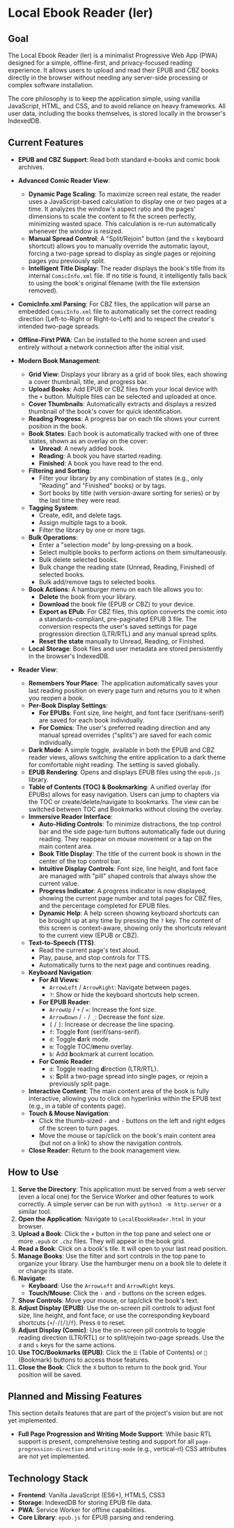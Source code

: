 # Local Ebook Reader (ler)

## Goal

The Local Ebook Reader (ler) is a minimalist Progressive Web App (PWA)
designed for a simple, offline-first, and privacy-focused reading
experience. It allows users to upload and read their EPUB and CBZ
books directly in the browser without needing any server-side
processing or complex software installation.

The core philosophy is to keep the application simple, using vanilla
JavaScript, HTML, and CSS, and to avoid reliance on heavy frameworks.
All user data, including the books themselves, is stored locally in
the browser's IndexedDB.

## Current Features

*   **EPUB and CBZ Support**: Read both standard e-books and comic book
    archives.
*   **Advanced Comic Reader View**:
    *   **Dynamic Page Scaling**: To maximize screen real estate, the
      reader uses a JavaScript-based calculation to display one or two
      pages at a time. It analyzes the window's aspect ratio and the
      pages' dimensions to scale the content to fit the screen
      perfectly, minimizing wasted space. This calculation is re-run
      automatically whenever the window is resized.
    *   **Manual Spread Control**: A "Split/Rejoin" button (and the `s`
      keyboard shortcut) allows you to manually override the automatic
      layout, forcing a two-page spread to display as single pages or
      rejoining pages you previously split.
    *   **Intelligent Title Display**: The reader displays the book's
      title from its internal `ComicInfo.xml` file. If no title is
      found, it intelligently falls back to using the book's original
      filename (with the file extension removed).
*   **ComicInfo.xml Parsing**: For CBZ files, the application will parse
    an embedded `ComicInfo.xml` file to automatically set the correct
    reading direction (Left-to-Right or Right-to-Left) and to respect
    the creator's intended two-page spreads.

*   **Offline-First PWA**: Can be installed to the home screen and used
    entirely without a network connection after the initial visit.
*   **Modern Book Management**:
    *   **Grid View**: Displays your library as a grid of book tiles,
      each showing a cover thumbnail, title, and progress bar.
    *   **Upload Books**: Add EPUB or CBZ files from your local device
      with the `+` button. Multiple files can be selected and uploaded
      at once.
    *   **Cover Thumbnails**: Automatically extracts and displays a
      resized thumbnail of the book's cover for quick identification.
    *   **Reading Progress**: A progress bar on each tile shows your
      current position in the book.
    *   **Book States**: Each book is automatically tracked with one of
      three states, shown as an overlay on the cover:
        *   **Unread**: A newly added book.
        *   **Reading**: A book you have started reading.
        *   **Finished**: A book you have read to the end.
    *   **Filtering and Sorting**:
        *   Filter your library by any combination of states (e.g.,
          only "Reading" and "Finished" books) or by tags.
        *   Sort books by title (with version-aware sorting for series)
          or by the last time they were read.
    *   **Tagging System**:
        *   Create, edit, and delete tags.
        *   Assign multiple tags to a book.
        *   Filter the library by one or more tags.
    *   **Bulk Operations**:
        *   Enter a "selection mode" by long-pressing on a book.
        *   Select multiple books to perform actions on them
          simultaneously.
        *   Bulk delete selected books.
        *   Bulk change the reading state (Unread, Reading, Finished)
          of selected books.
        *   Bulk add/remove tags to selected books.
    *   **Book Actions**: A hamburger menu on each tile allows you to:
        *   **Delete** the book from your library.
        *   **Download** the book file (EPUB or CBZ) to your device.
        *   **Export as EPub**: For CBZ files, this option converts the
          comic into a standards-compliant, pre-paginated EPUB 3 file.
          The conversion respects the user's saved settings for page
          progression direction (LTR/RTL) and any manual spread
          splits.
        *   **Reset the state** manually to Unread, Reading, or
          Finished.
    *   **Local Storage**: Book files and user metadata are stored
      persistently in the browser's IndexedDB.
*   **Reader View**:
    *   **Remembers Your Place**: The application automatically saves
      your last reading position on every page turn and returns you to
      it when you reopen a book.
    *   **Per-Book Display Settings**:
        *   **For EPUBs**: Font size, line height, and font face
          (serif/sans-serif) are saved for each book individually.
        *   **For Comics**: The user's preferred reading direction and
          any manual spread overrides ("splits") are saved for each
          comic individually.
    *   **Dark Mode**: A simple toggle, available in both the EPUB and
      CBZ reader views, allows switching the entire application to a
      dark theme for comfortable night reading. The setting is saved
      globally.
    *   **EPUB Rendering**: Opens and displays EPUB files using the
      `epub.js` library.
    *   **Table of Contents (TOC) & Bookmarking**: A unified overlay
      (for EPUBs) allows for easy navigation. Users can jump to
      chapters via the TOC or create/delete/navigate to bookmarks. The
      view can be switched between TOC and Bookmarks without closing
      the overlay.
    *   **Immersive Reader Interface**:
        *   **Auto-Hiding Controls**: To minimize distractions, the top
          control bar and the side page-turn buttons automatically fade
          out during reading. They reappear on mouse movement or a tap
          on the main content area.
        *   **Book Title Display**: The title of the current book is
          shown in the center of the top control bar.
        *   **Intuitive Display Controls**: Font size, line height, and
          font face are managed with "pill" shaped controls that always
          show the current value.
        *   **Progress Indicator**: A progress indicator is now
          displayed, showing the current page number and total pages
          for CBZ files, and the percentage completed for EPUB files.
        *   **Dynamic Help**: A help screen showing keyboard shortcuts
          can be brought up at any time by pressing the `?` key. The
          content of this screen is context-aware, showing only the
          shortcuts relevant to the current view (EPUB or CBZ).
    *   **Text-to-Speech (TTS)**:
        *   Read the current page's text aloud.
        *   Play, pause, and stop controls for TTS.
        *   Automatically turns to the next page and continues reading.
    *   **Keyboard Navigation**:
        *   **For All Views**:
            *   `ArrowLeft` / `ArrowRight`: Navigate between pages.
            *   `?`: Show or hide the keyboard shortcuts help screen.
        *   **For EPUB Reader**:
            *   `ArrowUp` / `+` / `=`: Increase the font size.
            *   `ArrowDown` / `-` / `_`: Decrease the font size.
            *   `[` / `]`: Increase or decrease the line spacing.
            *   `f`: Toggle **f**ont (serif/sans-serif).
            *   `d`: Toggle **d**ark mode.
            *   `m`: Toggle TOC/**m**enu overlay.
            *   `b`: Add **b**ookmark at current location.
        *   **For Comic Reader**:
            *   `d`: Toggle reading **d**irection (LTR/RTL).
            *   `s`: **S**plit a two-page spread into single pages, or
              rejoin a previously split page.
    *   **Interactive Content**: The main content area of the book is
      fully interactive, allowing you to click on hyperlinks within
      the EPUB text (e.g., in a table of contents page).
    *   **Touch & Mouse Navigation**:
        *   Click the thumb-sized `‹` and `›` buttons on the left and
          right edges of the screen to turn pages.
        *   Move the mouse or tap/click on the book's main content
          area (but not on a link) to show the navigation controls.
    *   **Close Reader**: Return to the book management view.

## How to Use

1.  **Serve the Directory**: This application must be served from a web
    server (even a local one) for the Service Worker and other features
    to work correctly. A simple server can be run with `python3 -m
    http.server` or a similar tool.
2.  **Open the Application**: Navigate to `LocalEbookReader.html` in your
    browser.
3.  **Upload a Book**: Click the `+` button in the top pane and select
    one or more `.epub` or `.cbz` files. They will appear in the book
    grid.
4.  **Read a Book**: Click on a book's tile. It will open to your last
    read position.
5.  **Manage Books**: Use the filter and sort controls in the top pane
    to organize your library. Use the hamburger menu on a book tile to
    delete it or change its state.
6.  **Navigate**:
    *   **Keyboard**: Use the `ArrowLeft` and `ArrowRight` keys.
    *   **Touch/Mouse**: Click the `‹` and `›` buttons on the screen
      edges.
7.  **Show Controls**: Move your mouse, or tap/click the book's text.
8.  **Adjust Display (EPUB)**: Use the on-screen pill controls to
    adjust font size, line height, and font face, or use the
    corresponding keyboard shortcuts (`+`/`-`/`[`/`]`/`f`). Press `0`
    to reset.
9.  **Adjust Display (Comic)**: Use the on-screen pill controls to
    toggle reading direction (LTR/RTL) or to split/rejoin two-page
    spreads. Use the `d` and `s` keys for the same actions.
10. **Use TOC/Bookmarks (EPUB)**: Click the `☰` (Table of Contents) or
    `🔖` (Bookmark) buttons to access those features.
11. **Close the Book**: Click the `X` button to return to the book
    grid. Your position will be saved.

## Planned and Missing Features

This section details features that are part of the project's vision but
are not yet implemented.

*   **Full Page Progression and Writing Mode Support**: While basic RTL
    support is present, comprehensive testing and support for all
    `page-progression-direction` and `writing-mode` (e.g.,
    vertical-rl) CSS attributes are not yet implemented.

## Technology Stack

*   **Frontend**: Vanilla JavaScript (ES6+), HTML5, CSS3
*   **Storage**: IndexedDB for storing EPUB file data.
*   **PWA**: Service Worker for offline capabilities.
*   **Core Library**: `epub.js` for EPUB parsing and rendering.
